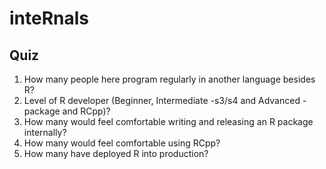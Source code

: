 # inteRnals

## Quiz

1. How many people here program regularly in another language besides R?
2. Level of R developer (Beginner, Intermediate -s3/s4 and Advanced - package and RCpp)?
3. How many would feel comfortable writing and releasing an R package internally?
4. How many would feel comfortable using RCpp?
5. How many have deployed R into production?


